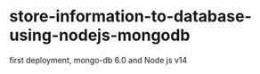 # store-information-to-database-using-nodejs-mongodb
first deployment, mongo-db 6.0 and Node js v14 
